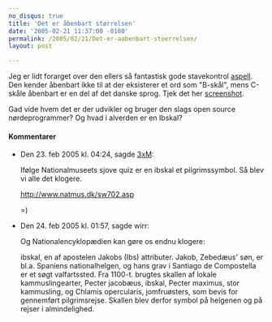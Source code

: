 ```yaml
---
no_disqus: true
title: 'Det er åbenbart størrelsen'
date: '2005-02-21 11:37:00 -0100'
permalink: /2005/02/21/Det-er-aabenbart-stoerrelsen/
layout: post

---
```

Jeg er lidt forarget over den ellers så fantastisk gode stavekontrol [aspell](http://da.speling.org/). Den kender åbenbart ikke til at der eksisterer et ord som "B-skål", mens C-skåle åbenbart er en del af det danske sprog. Tjek det her [screenshot](http://www.xoc.dk/images/things/bowl.png).

Gad vide hvem det er der udvikler og bruger den slags open source nørdeprogrammer? Og hvad i alverden er en Ibskal?
<div class="vintage-comments">
<h4>Kommentarer </h4>
<ul class="vintage-comments-list"><li>
<p class="comment-meta">Den <time datetime="2005-02-23T16:24:39+01:00">23. feb 2005 kl.  04:24</time>, sagde <a href="http://detfalskested.dk">3xM</a>:</p>
<p>Ifølge Nationalmuseets sjove quiz er en ibskal et pilgrimssymbol. Så blev vi alle  det klogere.</p>
<p><a href="http://www.natmus.dk/sw702.asp">http://www.natmus.dk/sw702.asp</a></p>
<p>=)</p>
</li>

<li>
<p class="comment-meta">Den <time datetime="2005-02-24T01:57:05+01:00">24. feb 2005 kl.  01:57</time>, sagde wirr:</p>
<p>Og Nationalencyklopædien kan gøre os endnu klogere:</p>
<p>ibskal, en af apostelen Jakobs (Ibs) attributer. Jakob, Zebedæus' søn, er bl.a. Spaniens nationalhelgen, og hans grav i Santiago de Compostella er et søgt valfartssted. Fra 1100-t. brugtes skallen af lokale kammuslingearter, Pecter jacobæus, ibskal, Pecter maximus, stor kammusling, og Chlamis opercularis, jomfruøsters, som bevis for gennemført pilgrimsrejse. Skallen blev derfor symbol på helgenen og på rejser i almindelighed.</p>
</li>
</ul>
</div>
